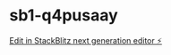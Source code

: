 # sb1-q4pusaay

[Edit in StackBlitz next generation editor ⚡️](https://stackblitz.com/~/github.com/CharlieVogtmann/sb1-q4pusaay)